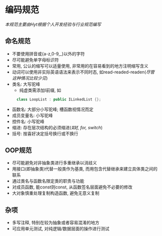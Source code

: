 # 编码规范
*本规范主要由Hyt根据个人开发经验与行业规范编写*
## 命名规范
- 不要使用拼音或{a-z,0-9,_}以外的字符
- 尽可能避免单字母标识符
- 常用, 公认的缩写可以适量使用, 非常用的在容易看到的地方注明缩写含义
- 动词可以使用非实际英语语法来表示不同时态, 如read-readed-readen(*尽管这种情况比较少见*)
- 类名: 大写驼峰
  - 纯虚类需添加I前缀, 如
  ```c++
    class LoopList : public ILinkedList {};
  ```
- 函数名: 大部分小写驼峰; 槽函数视情况而定
- 成员变量名: 小写驼峰
- 控件名: 小写驼峰
- 缩进: 存在层次结构的必须缩进(*如if, for, switch*)
- 括号: 按喜好决定括号换行或不换行
## OOP规范
- 尽可能避免对非抽象类进行多重继承以消歧义
- 用接口(即抽象类)代替一般类作为基类, 而用包含代替继承来建立具体类之间的联系
- 通过类名与函数名限定类的职责与功能
- 对成员函数, 能const则const, 从函数签名层面避免不必要的修改
- 大对象慎重处理复制构造函数, 避免无意义复制
## 杂项
- 多写注释, 特别在较为抽象或者容易混淆的地方
- 可应用单元测试, 对纯逻辑/数据层面的操作进行测试
